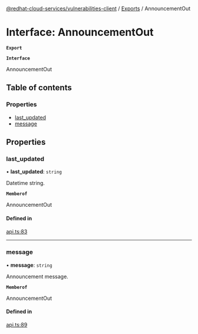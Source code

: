 [@redhat-cloud-services/vulnerabilities-client](../README.md) / [Exports](../modules.md) / AnnouncementOut

# Interface: AnnouncementOut

**`Export`**

**`Interface`**

AnnouncementOut

## Table of contents

### Properties

- [last\_updated](AnnouncementOut.md#last_updated)
- [message](AnnouncementOut.md#message)

## Properties

### last\_updated

• **last\_updated**: `string`

Datetime string.

**`Memberof`**

AnnouncementOut

#### Defined in

[api.ts:83](https://github.com/RedHatInsights/javascript-clients/blob/master/packages/vulnerabilities/api.ts#L83)

___

### message

• **message**: `string`

Announcement message.

**`Memberof`**

AnnouncementOut

#### Defined in

[api.ts:89](https://github.com/RedHatInsights/javascript-clients/blob/master/packages/vulnerabilities/api.ts#L89)

